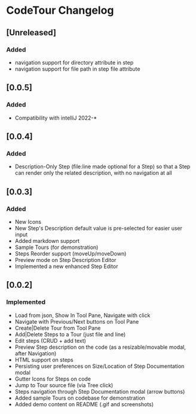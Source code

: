 <!-- Keep a Changelog guide -> https://keepachangelog.com -->

# CodeTour Changelog

## [Unreleased]
### Added
- navigation support for directory attribute in step
- navigation support for file path in step file attribute

## [0.0.5]
### Added
- Compatibility with intelliJ 2022-*

## [0.0.4]
### Added
- Description-Only Step (file:line made optional for a Step) so that a Step can render only the related description,
  with no navigation at all

## [0.0.3]
### Added
- New Icons
- New Step's Description default value is pre-selected for easier user input
- Added markdown support
- Sample Tours (for demonstration)
- Steps Reorder support (moveUp/moveDown)
- Preview mode on Step Description Editor
- Implemented a new enhanced Step Editor

## [0.0.2]
### Implemented
- Load from json, Show In Tool Pane, Navigate with click
- Navigate with Previous/Next buttons on Tool Pane
- Create|Delete Tour from Tool Pane
- Add|Delete Steps to a Tour (just file and line)
- Edit steps (CRUD + add text)
- Preview Step description on the code (as a resizable/movable modal, after Navigation)
- HTML support on steps
- Persisting user preferences on Size/Location of Step Documentation modal
- Gutter Icons for Steps on code
- Jump to Tour source file (via Tree click)
- Steps navigation through Step Documentation modal (arrow buttons)
- Added sample Tours on codebase for demonstration
- Added demo content on README (.gif and screenshots)
